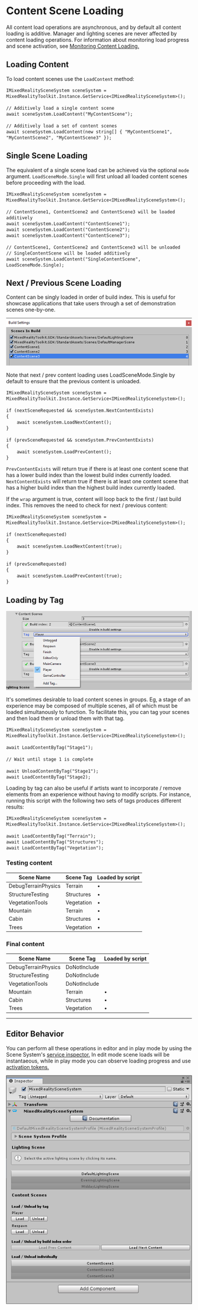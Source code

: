 # Content Scene Loading
All content load operations are asynchronous, and by default all content loading is additive. Manager and lighting scenes are never affected by content loading operations. For information about monitoring load progress and scene activation, see [Monitoring Content Loading.](SceneSystemLoadProgress.md)

## Loading Content

To load content scenes use the `LoadContent` method:

```
IMixedRealitySceneSystem sceneSystem = MixedRealityToolkit.Instance.GetService<IMixedRealitySceneSystem>();

// Additively load a single content scene
await sceneSystem.LoadContent("MyContentScene");

// Additively load a set of content scenes
await sceneSystem.LoadContent(new string[] { "MyContentScene1", "MyContentScene2", "MyContentScene3" });
```

## Single Scene Loading
The equivalent of a single scene load can be achieved via the optional `mode` argument. `LoadSceneMode.Single` will first unload all loaded content scenes before proceeding with the load.

```
IMixedRealitySceneSystem sceneSystem = MixedRealityToolkit.Instance.GetService<IMixedRealitySceneSystem>();

// ContentScene1, ContentScene2 and ContentScene3 will be loaded additively
await sceneSystem.LoadContent("ContentScene1");
await sceneSystem.LoadContent("ContentScene2");
await sceneSystem.LoadContent("ContentScene3");

// ContentScene1, ContentScene2 and ContentScene3 will be unloaded
// SingleContentScene will be loaded additively
await sceneSystem.LoadContent("SingleContentScene", LoadSceneMode.Single);
```

## Next / Previous Scene Loading
Content can be singly loaded in order of build index. This is useful for showcase applications that take users through a set of demonstration scenes one-by-one.

![MRTK_SceneSystemBuildSettings](../Images/SceneSystem/MRTK_SceneSystemBuildSettings.png)

Note that next / prev content loading uses LoadSceneMode.Single by default to ensure that the previous content is unloaded.
```
IMixedRealitySceneSystem sceneSystem = MixedRealityToolkit.Instance.GetService<IMixedRealitySceneSystem>();

if (nextSceneRequested && sceneSystem.NextContentExists) 
{
    await sceneSystem.LoadNextContent();
}

if (prevSceneRequested && sceneSystem.PrevContentExists)
{
    await sceneSystem.LoadPrevContent();
}
```
`PrevContentExists` will return true if there is at least one content scene that has a lower build index than the lowest build index currently loaded. `NextContentExists` will return true if there is at least one content scene that has a higher build index than the highest build index currently loaded.

If the `wrap` argument is true, content will loop back to the first / last build index. This removes the need to check for next / previous content:
```
IMixedRealitySceneSystem sceneSystem = MixedRealityToolkit.Instance.GetService<IMixedRealitySceneSystem>();

if (nextSceneRequested) 
{
    await sceneSystem.LoadNextContent(true);
}

if (prevSceneRequested)
{
    await sceneSystem.LoadPrevContent(true);
}
```

## Loading by Tag
![MRTK_SceneSystemLoadingByTag](../Images/SceneSystem/MRTK_SceneSystemLoadingByTag.png)

It's sometimes desirable to load content scenes in groups. Eg, a stage of an experience may be composed of multiple scenes, all of which must be loaded simultanously to function. To facilitate this, you can tag your scenes and then load them or unload them with that tag.

```
IMixedRealitySceneSystem sceneSystem = MixedRealityToolkit.Instance.GetService<IMixedRealitySceneSystem>();

await LoadContentByTag("Stage1");

// Wait until stage 1 is complete

await UnloadContentByTag("Stage1");
await LoadContentByTag("Stage2);
```

Loading by tag can also be useful if artists want to incorporate / remove elements from an experience without having to modify scripts. For instance, running this script with the following two sets of tags produces different results:
```
IMixedRealitySceneSystem sceneSystem = MixedRealityToolkit.Instance.GetService<IMixedRealitySceneSystem>();

await LoadContentByTag("Terrain");
await LoadContentByTag("Structures");
await LoadContentByTag("Vegetation");
```

### Testing content

Scene Name | Scene Tag | Loaded by script
---|---|---
DebugTerrainPhysics | Terrain | •
StructureTesting | Structures | •
VegetationTools | Vegetation | •
Mountain | Terrain | •
Cabin | Structures | •
Trees | Vegetation | •

### Final content

Scene Name | Scene Tag | Loaded by script
---|---|---
DebugTerrainPhysics | DoNotInclude |
StructureTesting | DoNotInclude | 
VegetationTools | DoNotInclude | 
Mountain | Terrain | •
Cabin | Structures | •
Trees | Vegetation | •

---

## Editor Behavior
You can perform all these operations in editor and in play mode by using the Scene System's [service inspector.](../MixedRealityConfigurationGuide.md#inspectors) In edit mode scene loads will be instantaeous, while in play mode you can observe loading progress and use [activation tokens.](SceneSystemLoadProgress.md)

![MRTK_SceneSystemServiceInspector](../Images/SceneSystem/MRTK_SceneSystemServiceInspector.PNG)
